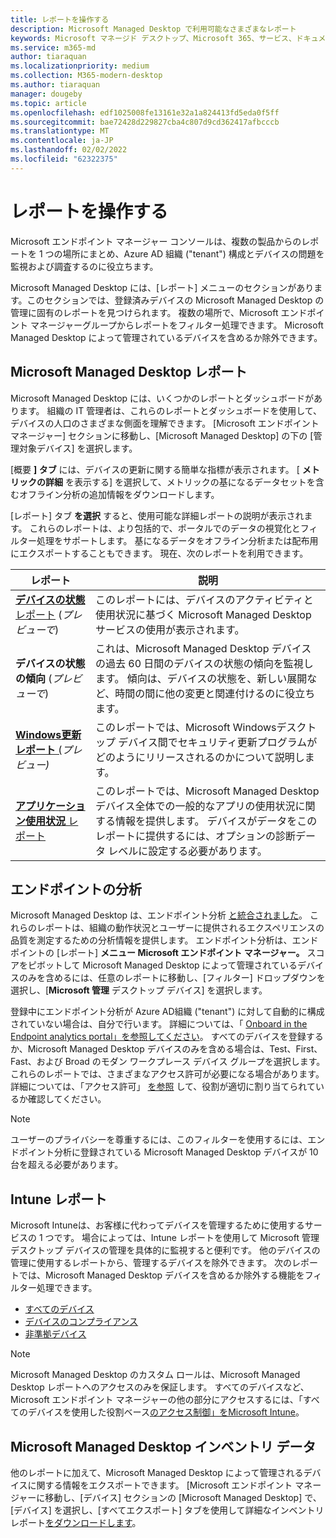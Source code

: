 ```yaml
---
title: レポートを操作する
description: Microsoft Managed Desktop で利用可能なさまざまなレポート
keywords: Microsoft マネージド デスクトップ、Microsoft 365、サービス、ドキュメント
ms.service: m365-md
author: tiaraquan
ms.localizationpriority: medium
ms.collection: M365-modern-desktop
ms.author: tiaraquan
manager: dougeby
ms.topic: article
ms.openlocfilehash: edf1025008fe13161e32a1a824413fd5eda0f5ff
ms.sourcegitcommit: bae72428d229827cba4c807d9cd362417afbcccb
ms.translationtype: MT
ms.contentlocale: ja-JP
ms.lasthandoff: 02/02/2022
ms.locfileid: "62322375"
---
```

# <a name="work-with-reports"></a>レポートを操作する

Microsoft エンドポイント マネージャー コンソールは、複数の製品からのレポートを 1 つの場所にまとめ、Azure AD 組織 ("tenant") 構成とデバイスの問題を監視および調査するのに役立ちます。

Microsoft Managed Desktop には、[レポート] メニューのセクションがあります。このセクションでは、登録済みデバイスの Microsoft Managed Desktop の管理に固有のレポートを見つけられます。 複数の場所で、Microsoft エンドポイント マネージャーグループからレポートをフィルター処理できます。 Microsoft Managed Desktop によって管理されているデバイスを含めるか除外できます。

## <a name="microsoft-managed-desktop-reports"></a>Microsoft Managed Desktop レポート

Microsoft Managed Desktop には、いくつかのレポートとダッシュボードがあります。 組織の IT 管理者は、これらのレポートとダッシュボードを使用して、デバイスの人口のさまざまな側面を理解できます。 [Microsoft エンドポイント マネージャー] セクションに移動し、[Microsoft Managed Desktop] の下の [管理対象デバイス] を選択します。

[概要 **] タブ** には、デバイスの更新に関する簡単な指標が表示されます。 [ **メトリックの詳細** を表示する] を選択して、メトリックの基になるデータセットを含むオフライン分析の追加情報をダウンロードします。

[レポート] タブ **を選択** すると、使用可能な詳細レポートの説明が表示されます。 これらのレポートは、より包括的で、ポータルでのデータの視覚化とフィルター処理をサポートします。 基になるデータをオフライン分析または配布用にエクスポートすることもできます。 現在、次のレポートを利用できます。

| レポート | 説明 |
| ------ | ------ |
| [**デバイスの状態** レポート](device-status-report.md) (*プレビューで*) | このレポートには、デバイスのアクティビティと使用状況に基づく Microsoft Managed Desktop サービスの使用が表示されます。 |
| **デバイスの状態の傾向** (*プレビューで*) | これは、Microsoft Managed Desktop デバイスの過去 60 日間のデバイスの状態の傾向を監視します。 傾向は、デバイスの状態を、新しい展開など、時間の間に他の変更と関連付けるのに役立ちます。 |
| [**Windows更新レポート** (](security-updates-report.md)*プレビュー)* | このレポートでは、Microsoft Windowsデスクトップ デバイス間でセキュリティ更新プログラムがどのようにリリースされるのかについて説明します。 |
| [**アプリケーション使用状況** レポート](app-usage-report.md) | このレポートでは、Microsoft Managed Desktop デバイス全体での一般的なアプリの使用状況に関する情報を提供します。 デバイスがデータをこのレポートに提供するには、オプションの診断データ レベルに設定する必要があります。 |

## <a name="endpoint-analytics"></a>エンドポイントの分析

Microsoft Managed Desktop は、エンドポイント分析 [と統合されました](/mem/analytics/overview)。 これらのレポートは、組織の動作状況とユーザーに提供されるエクスペリエンスの品質を測定するための分析情報を提供します。 エンドポイント分析は、エンドポイントの [レポート] **メニュー Microsoft エンドポイント マネージャー。** [](https://endpoint.microsoft.com/) スコアをピボットして Microsoft Managed Desktop によって管理されているデバイスのみを含めるには、任意のレポートに移動し、[フィルター] ドロップダウンを選択し、[**Microsoft 管理** デスクトップ デバイス] を選択します。

登録中にエンドポイント分析が Azure AD組織 ("tenant") に対して自動的に構成されていない場合は、自分で行います。 詳細については、「 [Onboard in the Endpoint analytics portal」を参照してください](/mem/analytics/enroll-intune#bkmk_onboard)。 すべてのデバイスを登録するか、Microsoft Managed Desktop デバイスのみを含める場合は、Test、First、Fast、および Broad  のモダン ワークプレース デバイス グループを選択します。 これらのレポートでは、さまざまなアクセス許可が必要になる場合があります。 詳細については、「アクセス許可」 [を参照](/mem/analytics/overview#permissions) して、役割が適切に割り当てられているか確認してください。

> [!NOTE]
> ユーザーのプライバシーを尊重するには、このフィルターを使用するには、エンドポイント分析に登録されている Microsoft Managed Desktop デバイスが 10 台を超える必要があります。

## <a name="intune-reports"></a>Intune レポート

Microsoft Intuneは、お客様に代わってデバイスを管理するために使用するサービスの 1 つです。 場合によっては、Intune レポートを使用して Microsoft 管理デスクトップ デバイスの管理を具体的に監視すると便利です。 他のデバイスの管理に使用するレポートから、管理するデバイスを除外できます。 次のレポートでは、Microsoft Managed Desktop デバイスを含めるか除外する機能をフィルター処理できます。

- [すべてのデバイス](/mem/intune/remote-actions/device-management#get-to-your-devices)
- [デバイスのコンプライアンス](/mem/intune/fundamentals/reports#device-compliance-report-organizational)
- [非準拠デバイス](/mem/intune/fundamentals/reports#noncompliant-devices-report-operational)

> [!NOTE]
> Microsoft Managed Desktop のカスタム ロールは、Microsoft Managed Desktop レポートへのアクセスのみを保証します。 すべてのデバイスなど、Microsoft エンドポイント マネージャーの他の部分にアクセスするには、「すべてのデバイスを使用した役割ベース[のアクセス制御」をMicrosoft Intune](/mem/intune/fundamentals/role-based-access-control)。

## <a name="microsoft-managed-desktop-inventory-data"></a>Microsoft Managed Desktop インベントリ データ

他のレポートに加えて、Microsoft Managed Desktop によって管理されるデバイスに関する情報をエクスポートできます。 [Microsoft エンドポイント マネージャーに移動し、[デバイス] セクションの [Microsoft Managed Desktop] で、[デバイス]  を選択し、[すべてエクスポート] タブを使用して詳細なインベントリ レポート[をダウンロードします](device-inventory-report.md)。

